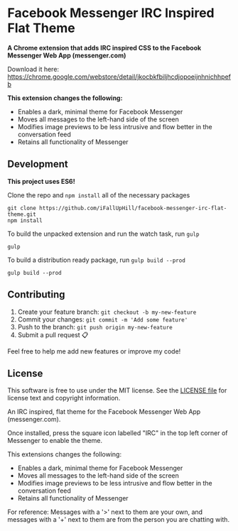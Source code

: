 # Facebook Messenger IRC Inspired Flat Theme

**A Chrome extension that adds IRC inspired CSS to the Facebook Messenger Web App (messenger.com)**

Download it here: https://chrome.google.com/webstore/detail/jkocbkfbiljhcdjopoeijnhnichhpefb

**This extension changes the following:**
- Enables a dark, minimal theme for Facebook Messenger
- Moves all messages to the left-hand side of the screen
- Modifies image previews to be less intrusive and flow better in the conversation feed
- Retains all functionality of Messenger  

## Development

**This project uses ES6!**

Clone the repo and  `npm install` all of the necessary packages

```
git clone https://github.com/iFallUpHill/facebook-messenger-irc-flat-theme.git
npm install
```

To build the unpacked extension and run the watch task, run `gulp`

```
gulp
```

To build a distribution ready package, run `gulp build --prod`

```
gulp build --prod
```

## Contributing 

1. Create your feature branch: `git checkout -b my-new-feature`
2. Commit your changes: `git commit -m 'Add some feature'`
3. Push to the branch: `git push origin my-new-feature`
4. Submit a pull request :clipboard:

Feel free to help me add new features or improve my code! 

## License

This software is free to use under the MIT license.
See the [LICENSE file](./LICENSE.md) for license text and copyright information.


An IRC inspired, flat theme for the Facebook Messenger Web App (messenger.com).

Once installed, press the square icon labelled "IRC" in the top left corner of Messenger to enable the theme. 

This extensions changes the following:
- Enables a dark, minimal theme for Facebook Messenger
- Moves all messages to the left-hand side of the screen
- Modifies image previews to be less intrusive and flow better in the conversation feed
- Retains all functionality of Messenger  

For reference:
Messages with a '>' next to them are your own, and messages with a '+' next to them are from the person you are chatting with.
